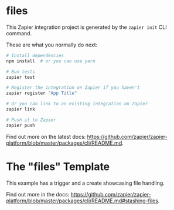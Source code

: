 # files

This Zapier integration project is generated by the `zapier init` CLI command.

These are what you normally do next:

```bash
# Install dependencies
npm install  # or you can use yarn

# Run tests
zapier test

# Register the integration on Zapier if you haven't
zapier register "App Title"

# Or you can link to an existing integration on Zapier
zapier link

# Push it to Zapier
zapier push
```

Find out more on the latest docs: https://github.com/zapier/zapier-platform/blob/master/packages/cli/README.md.

# The "files" Template

This example has a trigger and a create showcasing file handling.

Find out more in the docs: https://github.com/zapier/zapier-platform/blob/master/packages/cli/README.md#stashing-files.
